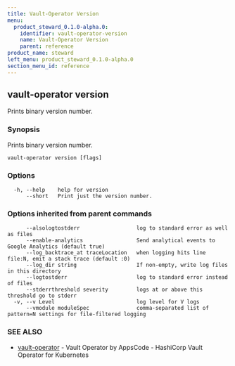 ```yaml
---
title: Vault-Operator Version
menu:
  product_steward_0.1.0-alpha.0:
    identifier: vault-operator-version
    name: Vault-Operator Version
    parent: reference
product_name: steward
left_menu: product_steward_0.1.0-alpha.0
section_menu_id: reference
---
```

## vault-operator version

Prints binary version number.

### Synopsis

Prints binary version number.

```
vault-operator version [flags]
```

### Options

```
  -h, --help    help for version
      --short   Print just the version number.
```

### Options inherited from parent commands

```
      --alsologtostderr                  log to standard error as well as files
      --enable-analytics                 Send analytical events to Google Analytics (default true)
      --log_backtrace_at traceLocation   when logging hits line file:N, emit a stack trace (default :0)
      --log_dir string                   If non-empty, write log files in this directory
      --logtostderr                      log to standard error instead of files
      --stderrthreshold severity         logs at or above this threshold go to stderr
  -v, --v Level                          log level for V logs
      --vmodule moduleSpec               comma-separated list of pattern=N settings for file-filtered logging
```

### SEE ALSO

* [vault-operator](/docs/reference/vault-operator.md)	 - Vault Operator by AppsCode - HashiCorp Vault Operator for Kubernetes

